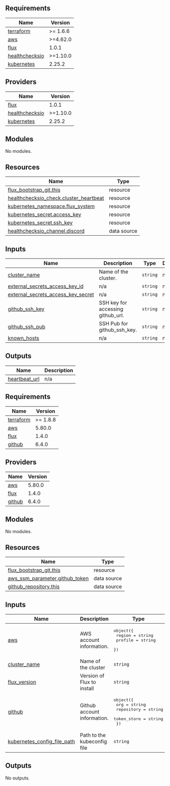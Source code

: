 ## Requirements

| Name | Version |
|------|---------|
| <a name="requirement_terraform"></a> [terraform](#requirement\_terraform) | >= 1.6.6 |
| <a name="requirement_aws"></a> [aws](#requirement\_aws) | >=4.62.0 |
| <a name="requirement_flux"></a> [flux](#requirement\_flux) | 1.0.1 |
| <a name="requirement_healthchecksio"></a> [healthchecksio](#requirement\_healthchecksio) | >=1.10.0 |
| <a name="requirement_kubernetes"></a> [kubernetes](#requirement\_kubernetes) | 2.25.2 |

## Providers

| Name | Version |
|------|---------|
| <a name="provider_flux"></a> [flux](#provider\_flux) | 1.0.1 |
| <a name="provider_healthchecksio"></a> [healthchecksio](#provider\_healthchecksio) | >=1.10.0 |
| <a name="provider_kubernetes"></a> [kubernetes](#provider\_kubernetes) | 2.25.2 |

## Modules

No modules.

## Resources

| Name | Type |
|------|------|
| [flux_bootstrap_git.this](https://registry.terraform.io/providers/fluxcd/flux/1.0.1/docs/resources/bootstrap_git) | resource |
| [healthchecksio_check.cluster_heartbeat](https://registry.terraform.io/providers/kristofferahl/healthchecksio/latest/docs/resources/check) | resource |
| [kubernetes_namespace.flux_system](https://registry.terraform.io/providers/hashicorp/kubernetes/2.25.2/docs/resources/namespace) | resource |
| [kubernetes_secret.access_key](https://registry.terraform.io/providers/hashicorp/kubernetes/2.25.2/docs/resources/secret) | resource |
| [kubernetes_secret.ssh_key](https://registry.terraform.io/providers/hashicorp/kubernetes/2.25.2/docs/resources/secret) | resource |
| [healthchecksio_channel.discord](https://registry.terraform.io/providers/kristofferahl/healthchecksio/latest/docs/data-sources/channel) | data source |

## Inputs

| Name | Description | Type | Default | Required |
|------|-------------|------|---------|:--------:|
| <a name="input_cluster_name"></a> [cluster\_name](#input\_cluster\_name) | Name of the cluster. | `string` | n/a | yes |
| <a name="input_external_secrets_access_key_id"></a> [external\_secrets\_access\_key\_id](#input\_external\_secrets\_access\_key\_id) | n/a | `string` | n/a | yes |
| <a name="input_external_secrets_access_key_secret"></a> [external\_secrets\_access\_key\_secret](#input\_external\_secrets\_access\_key\_secret) | n/a | `string` | n/a | yes |
| <a name="input_github_ssh_key"></a> [github\_ssh\_key](#input\_github\_ssh\_key) | SSH key for accessing github\_url. | `string` | n/a | yes |
| <a name="input_github_ssh_pub"></a> [github\_ssh\_pub](#input\_github\_ssh\_pub) | SSH Pub for github\_ssh\_key. | `string` | n/a | yes |
| <a name="input_known_hosts"></a> [known\_hosts](#input\_known\_hosts) | n/a | `string` | n/a | yes |

## Outputs

| Name | Description |
|------|-------------|
| <a name="output_heartbeat_url"></a> [heartbeat\_url](#output\_heartbeat\_url) | n/a |

<!-- BEGIN_TF_DOCS -->
## Requirements

| Name | Version |
|------|---------|
| <a name="requirement_terraform"></a> [terraform](#requirement\_terraform) | >= 1.8.8 |
| <a name="requirement_aws"></a> [aws](#requirement\_aws) | 5.80.0 |
| <a name="requirement_flux"></a> [flux](#requirement\_flux) | 1.4.0 |
| <a name="requirement_github"></a> [github](#requirement\_github) | 6.4.0 |

## Providers

| Name | Version |
|------|---------|
| <a name="provider_aws"></a> [aws](#provider\_aws) | 5.80.0 |
| <a name="provider_flux"></a> [flux](#provider\_flux) | 1.4.0 |
| <a name="provider_github"></a> [github](#provider\_github) | 6.4.0 |

## Modules

No modules.

## Resources

| Name | Type |
|------|------|
| [flux_bootstrap_git.this](https://registry.terraform.io/providers/fluxcd/flux/1.4.0/docs/resources/bootstrap_git) | resource |
| [aws_ssm_parameter.github_token](https://registry.terraform.io/providers/hashicorp/aws/5.80.0/docs/data-sources/ssm_parameter) | data source |
| [github_repository.this](https://registry.terraform.io/providers/integrations/github/6.4.0/docs/data-sources/repository) | data source |

## Inputs

| Name | Description | Type | Default | Required |
|------|-------------|------|---------|:--------:|
| <a name="input_aws"></a> [aws](#input\_aws) | AWS account information. | <pre>object({<br/>    region  = string<br/>    profile = string<br/>  })</pre> | n/a | yes |
| <a name="input_cluster_name"></a> [cluster\_name](#input\_cluster\_name) | Name of the cluster | `string` | n/a | yes |
| <a name="input_flux_version"></a> [flux\_version](#input\_flux\_version) | Version of Flux to install | `string` | `"v2.4.0"` | no |
| <a name="input_github"></a> [github](#input\_github) | Github account information. | <pre>object({<br/>    org         = string<br/>    repository  = string<br/>    token_store = string<br/>  })</pre> | n/a | yes |
| <a name="input_kubernetes_config_file_path"></a> [kubernetes\_config\_file\_path](#input\_kubernetes\_config\_file\_path) | Path to the kubeconfig file | `string` | n/a | yes |

## Outputs

No outputs.
<!-- END_TF_DOCS -->